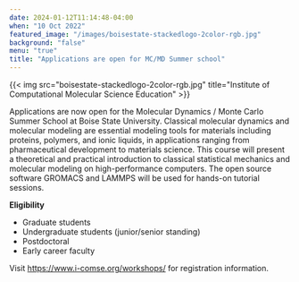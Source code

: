 ```yaml
---
date: 2024-01-12T11:14:48-04:00
when: "10 Oct 2022"
featured_image: "/images/boisestate-stackedlogo-2color-rgb.jpg"
background: "false"
menu: "true"
title: "Applications are open for MC/MD Summer school"
---
```

{{< img src="boisestate-stackedlogo-2color-rgb.jpg" title="Institute of Computational Molecular Science Education" >}}

Applications are now open for the Molecular Dynamics / Monte Carlo Summer School at Boise State University. Classical molecular dynamics and molecular modeling are essential modeling tools for materials including proteins, polymers, and ionic liquids, in applications ranging from pharmaceutical development to materials science.  This course will present a theoretical and practical introduction to classical statistical mechanics and molecular modeling on high-performance computers. The open source software GROMACS and LAMMPS  will be used for hands-on tutorial sessions.
  
**Eligibility**

- Graduate students
- Undergraduate students (junior/senior standing)
- Postdoctoral
- Early career faculty

Visit https://www.i-comse.org/workshops/ for registration information.

